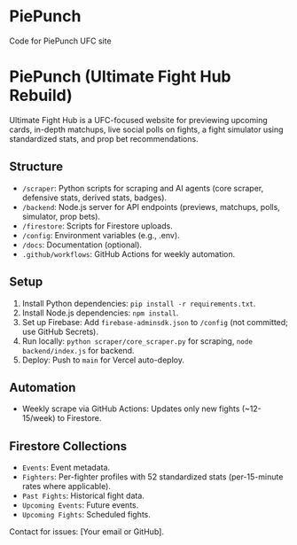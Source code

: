 # PiePunch
Code for PiePunch UFC site
# PiePunch (Ultimate Fight Hub Rebuild)

Ultimate Fight Hub is a UFC-focused website for previewing upcoming cards, in-depth matchups, live social polls on fights, a fight simulator using standardized stats, and prop bet recommendations.

## Structure
- `/scraper`: Python scripts for scraping and AI agents (core scraper, defensive stats, derived stats, badges).
- `/backend`: Node.js server for API endpoints (previews, matchups, polls, simulator, prop bets).
- `/firestore`: Scripts for Firestore uploads.
- `/config`: Environment variables (e.g., .env).
- `/docs`: Documentation (optional).
- `.github/workflows`: GitHub Actions for weekly automation.

## Setup
1. Install Python dependencies: `pip install -r requirements.txt`.
2. Install Node.js dependencies: `npm install`.
3. Set up Firebase: Add `firebase-adminsdk.json` to `/config` (not committed; use GitHub Secrets).
4. Run locally: `python scraper/core_scraper.py` for scraping, `node backend/index.js` for backend.
5. Deploy: Push to `main` for Vercel auto-deploy.

## Automation
- Weekly scrape via GitHub Actions: Updates only new fights (~12-15/week) to Firestore.

## Firestore Collections
- `Events`: Event metadata.
- `Fighters`: Per-fighter profiles with 52 standardized stats (per-15-minute rates where applicable).
- `Past Fights`: Historical fight data.
- `Upcoming Events`: Future events.
- `Upcoming Fights`: Scheduled fights.

Contact for issues: [Your email or GitHub].
